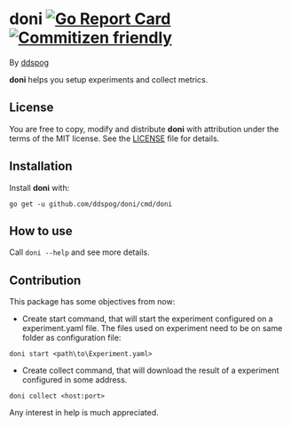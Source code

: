 # doni [![Go Report Card](https://goreportcard.com/badge/github.com/ddspog/doni)](https://goreportcard.com/report/github.com/ddspog/doni) [![Commitizen friendly](https://img.shields.io/badge/commitizen-friendly-brightgreen.svg)](http://commitizen.github.io/cz-cli/)

By [ddspog](https://github.com/ddspog)

**doni** helps you setup experiments and collect metrics.

## License

You are free to copy, modify and distribute **doni** with attribution under the terms of the MIT license. See the [LICENSE](https://github.com/ddspog/doni/blob/master/LICENSE) file for details.

## Installation

Install **doni** with:

```shell
go get -u github.com/ddspog/doni/cmd/doni
```

## How to use

Call `doni --help` and see more details.

## Contribution

This package has some objectives from now:

* Create start command, that will start the experiment configured on a experiment.yaml file. The files used on experiment need to be on same folder as configuration file:

```shell
doni start <path\to\Experiment.yaml>
```

* Create collect command, that will download the result of a experiment configured in some address.

```shell
doni collect <host:port>
```

Any interest in help is much appreciated.